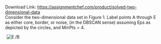 Download Link: https://assignmentchef.com/product/solved-two-dimensional-data
<br>
Consider the two-dimensional data set in Figure 1. Label points A through E as either core, border, or noise, (in the DBSCAN sense) assuming Eps as depicted by the circles, and MinPts = 4.

<img decoding="async" alt="E /B " data-recalc-dims="1" data-src="https://i0.wp.com/d2vlcm61l7u1fs.cloudfront.net/media%2F681%2F6813e993-37b0-4ddb-a9a8-e531157da900%2FphpwAOhjB.png?w=980&amp;ssl=1" class="aligncenter lazyload" src="data:image/gif;base64,R0lGODlhAQABAAAAACH5BAEKAAEALAAAAAABAAEAAAICTAEAOw==">

 <noscript>

  <img decoding="async" class="aligncenter" src="https://i0.wp.com/d2vlcm61l7u1fs.cloudfront.net/media%2F681%2F6813e993-37b0-4ddb-a9a8-e531157da900%2FphpwAOhjB.png?w=980&amp;ssl=1" alt="E /B " data-recalc-dims="1">

 </noscript>